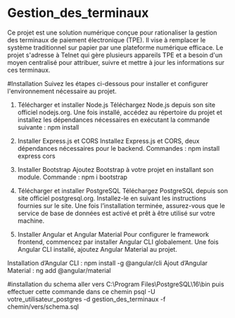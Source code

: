 # Gestion_des_terminaux
Ce projet est une solution numérique conçue pour rationaliser la gestion des terminaux de paiement électronique (TPE). Il vise à remplacer le système traditionnel sur papier par une plateforme numérique efficace. Le projet s'adresse à Telnet qui gère plusieurs appareils TPE et a besoin d'un moyen centralisé pour attribuer, suivre et mettre à jour les informations sur ces terminaux.

#Installation
Suivez les étapes ci-dessous pour installer et configurer l'environnement nécessaire au projet.

1. Télécharger et installer Node.js
Téléchargez Node.js depuis son site officiel nodejs.org.
Une fois installé, accédez au répertoire du projet et installez les dépendances nécessaires en exécutant la commande suivante :
npm install

2. Installer Express.js et CORS
Installez Express.js et CORS, deux dépendances nécessaires pour le backend.
Commandes :
npm install express cors

3. Installer Bootstrap
Ajoutez Bootstrap à votre projet en installant son module.
Commande :
npm i bootstrap



4. Télécharger et installer PostgreSQL
Téléchargez PostgreSQL depuis son site officiel postgresql.org.
Installez-le en suivant les instructions fournies sur le site. Une fois l’installation terminée, assurez-vous que le service de base de données est activé et prêt à être utilisé sur votre machine.

5. Installer Angular et Angular Material
Pour configurer le framework frontend, commencez par installer Angular CLI globalement. Une fois Angular CLI installé, ajoutez Angular Material au projet.

Installation d’Angular CLI : npm install -g @angular/cli
Ajout d’Angular Material : ng add @angular/material

#installation du schema 
aller vers C:\Program Files\PostgreSQL\16\bin
 puis effectuer cette commande dans ce chemin
psql -U votre_utilisateur_postgres -d gestion_des_terminaux -f chemin/vers/schema.sql

 
